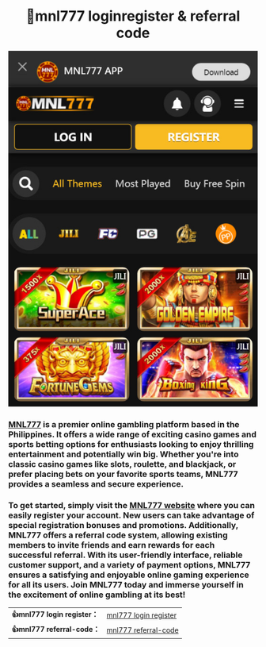 <h1 tabindex="-1" dir="auto" style="text-align:center">
   🥇mnl777 loginregister & referral code
</h1>
<p align=center>
   <a href="https://github.jililuck.com">
     <img src="https://github.com/mnl777/mnl777-login-register-referral-code/blob/main/2024-07-08_161134.jpg">
   </a>
</p>
<!-- <p align=center><img src=https://avatars.githubusercontent.com/u/120363254?s=400&u=5d21cc03867d5d58a0a0165a8ef4939a68b55c57&v=4 width=200 height=200></p> -->
<h3 tabindex="-1" dir="auto">
   <a href="https://github.jililuck.com">MNL777</a> is a premier online gambling platform based in the Philippines. It offers a wide range of exciting casino games and sports betting options for enthusiasts looking to enjoy thrilling entertainment and potentially win big. Whether you're into classic casino games like slots, roulette, and blackjack, or prefer placing bets on your favorite sports teams, MNL777 provides a seamless and secure experience.
</h3>
<h3 tabindex="-1" dir="auto">
To get started, simply visit the <a href="https://github.jililuck.com">MNL777 website</a> where you can easily register your account. New users can take advantage of special registration bonuses and promotions. Additionally, MNL777 offers a referral code system, allowing existing members to invite friends and earn rewards for each successful referral. With its user-friendly interface, reliable customer support, and a variety of payment options, MNL777 ensures a satisfying and enjoyable online gaming experience for all its users. Join MNL777 today and immerse yourself in the excitement of online gambling at its best!
</h3>

   <p>
      <table align=center>
         <tbody>
           <tr class="Box-sc-g0xbh4-0 dApGZs"><td><b>👍mnl777 login register：</b></td><td><a href="https://github.jililuck.com" title="mnl777 login register">mnl777 login register</a></td></tr>
          <tr class="Box-sc-g0xbh4-0 dApGZs"><td><b>👍mnl777 referral-code：</b></td><td><a href="https://github.jililuck.com" title="mnl777 referral-code">mnl777 referral-code</a></td></tr>
         </tbody>
      </table1>
   <p>
</p>
